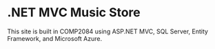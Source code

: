 <h1>.NET MVC Music Store</h1>

<p>This site is built in COMP2084 using ASP.NET MVC, SQL Server, Entity Framework, and 
Microsoft Azure.</p>
